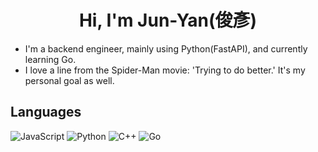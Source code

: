 <div align="center">
<h1>
  Hi, I'm Jun-Yan(俊彥)
</h1>
</div>

- I'm a backend engineer, mainly using Python(FastAPI), and currently learning Go.
- I love a line from the Spider-Man movie: 'Trying to do better.' It's my personal goal as well.


## Languages
![JavaScript](https://img.shields.io/badge/JavaScript-%23F7DF1E?style=for-the-badge&logo=javascript&logoColor=%23181825)
![Python](https://img.shields.io/badge/Python-%233776AB?style=for-the-badge&logo=python&logoColor=%23fff)
![C++](https://img.shields.io/badge/C%2B%2B-%2300599C?style=for-the-badge&logo=c%2B%2B&logoColor=%23fff)
![Go](https://img.shields.io/badge/go-00ADD8?logo=go&logoColor=white)
